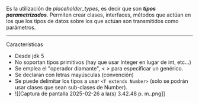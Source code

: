 Es la utilización de *placeholder_types*, es decir que son ***tipos parametrizados***.
Permiten crear clases, interfaces, métodos que actúan en los que los tipos de datos sobre los que actúan son transmitidos como parámetros.
***
Características
- Desde jdk 5
- No soportan tipos primitivos (hay que usar Integer en lugar de int, etc...)
- Se emplea el "operador diamante", < > para especificar un genérico.
- Se declaran con letras mayúsculas (convención)
- Se puede delimitar los tipos a usar `<T extends Number>` (solo se podrán usar clases que sean sub-clases de Number).
- ![[Captura de pantalla 2025-02-26 a la(s) 3.42.48 p. m..png]]